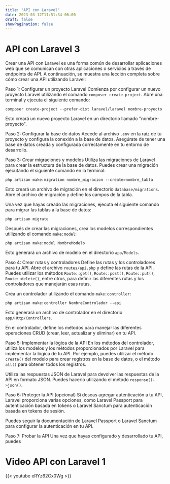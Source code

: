 ```yaml
---
title: "API con Laravel"
date: 2023-03-12T11:51:34-06:00
draft: false
showPagination: false
---
```

# API con Laravel 3
Crear una API con Laravel es una forma común de desarrollar aplicaciones web que se comunican con otras aplicaciones o servicios a través de endpoints de API. A continuación, se muestra una lección completa sobre cómo crear una API utilizando Laravel:

Paso 1: Configurar un proyecto Laravel
Comienza por configurar un nuevo proyecto Laravel utilizando el comando `composer create-project`. Abre una terminal y ejecuta el siguiente comando:

```
composer create-project --prefer-dist laravel/laravel nombre-proyecto
```

Esto creará un nuevo proyecto Laravel en un directorio llamado "nombre-proyecto".

Paso 2: Configurar la base de datos
Accede al archivo `.env` en la raíz de tu proyecto y configura la conexión a la base de datos. Asegúrate de tener una base de datos creada y configurada correctamente en tu entorno de desarrollo.

Paso 3: Crear migraciones y modelos
Utiliza las migraciones de Laravel para crear la estructura de la base de datos. Puedes crear una migración ejecutando el siguiente comando en la terminal:

```
php artisan make:migration nombre_migracion --create=nombre_tabla
```

Esto creará un archivo de migración en el directorio `database/migrations`. Abre el archivo de migración y define los campos de la tabla.

Una vez que hayas creado las migraciones, ejecuta el siguiente comando para migrar las tablas a la base de datos:

```
php artisan migrate
```

Después de crear las migraciones, crea los modelos correspondientes utilizando el comando `make:model`:

```
php artisan make:model NombreModelo
```

Esto generará un archivo de modelo en el directorio `app/Models`.

Paso 4: Crear rutas y controladores
Define las rutas y los controladores para tu API. Abre el archivo `routes/api.php` y define las rutas de la API. Puedes utilizar los métodos `Route::get()`, `Route::post()`, `Route::put()`, `Route::delete()`, entre otros, para definir las diferentes rutas y los controladores que manejarán esas rutas.

Crea un controlador utilizando el comando `make:controller`:

```
php artisan make:controller NombreControlador --api
```

Esto generará un archivo de controlador en el directorio `app/Http/Controllers`.

En el controlador, define los métodos para manejar las diferentes operaciones CRUD (crear, leer, actualizar y eliminar) en tu API.

Paso 5: Implementar la lógica de la API
En los métodos del controlador, utiliza los modelos y los métodos proporcionados por Laravel para implementar la lógica de tu API. Por ejemplo, puedes utilizar el método `create()` del modelo para crear registros en la base de datos, o el método `all()` para obtener todos los registros.

Utiliza las respuestas JSON de Laravel para devolver las respuestas de la API en formato JSON. Puedes hacerlo utilizando el método `response()->json()`.

Paso 6: Proteger la API (opcional)
Si deseas agregar autenticación a tu API, Laravel proporciona varias opciones, como Laravel Passport para autenticación basada en tokens o Laravel Sanctum para autenticación basada en tokens de sesión.

Puedes seguir la documentación de Laravel Passport o Laravel Sanctum para configurar la autenticación en tu API.

Paso 7: Probar la API
Una vez que hayas configurado y desarrollado tu API, puedes


 # Video  API con Laravel 1
{{< youtube  eRYz62Cx0Wg >}}
 